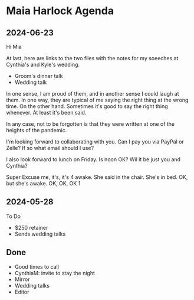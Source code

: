 # Maia Harlock Agenda


## 2024-06-23

Hi Mia

At last, here are links to the two files with the notes for my soeeches at Cynthia's and Kyle's wedding.

* Groom's dinner talk
* Wedding talk

In one sense, I am proud of them, and in another sense I could laugh at them. In one way, they are typical of me saying the right thing at the wrong time. On the other hand. Sometimes it's good to say the right thing whenever. At least it's been said.

In any case, not to be forgotten is that they were written at one of the heights of the pandemic.

I'm looking forward to collaborating with you. Can I pay you via PayPal or Zelle? If so what email should I use?

I also look forward to lunch on Friday. Is noon OK? Wil it be just you and Cynthia?

Super Excuse me, it's, it's 4 awake. She said in the chair. She's in bed. OK, but she's awake. OK, OK, OK 1 





## 2024-05-28

To Do

* $250 retainer
* Sends wedding talks


## Done

* Good times to call
* CynthiaM: invite to stay the night
* Mirror
* Wedding talks
* Editor


